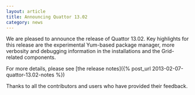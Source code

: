 ```yaml
---
layout: article
title: Announcing Quattor 13.02
category: news
---
```


We are pleased to announce the release of Quattor 13.02.  Key
highlights for this release are the experimental Yum-based package
manager, more verbosity and debugging information in the installations
and the Grid-related components.

For more details, please see
[the release notes]({% post_url 2013-02-07-quattor-13.02-notes %})

Thanks to all the contributors and users who have provided their
feedback.
